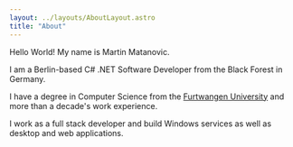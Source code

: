 ```yaml
---
layout: ../layouts/AboutLayout.astro
title: "About"
---
```


Hello World! My name is Martin Matanovic.

I am a Berlin-based C# .NET Software Developer from the Black Forest in Germany.

I have a degree in Computer Science from the [Furtwangen University](https://www.hs-furtwangen.de/en/) and more than a decade's work experience.

I work as a full stack developer and build Windows services as well as desktop and web applications.
